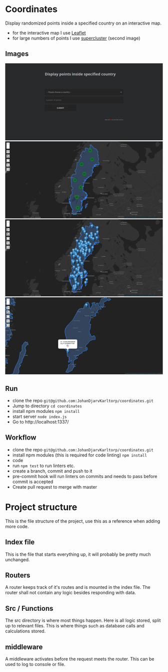 # Coordinates
Display randomized points inside a specified country on an interactive map.
- for the interactive map I use [Leaflet](https://leafletjs.com/)
- for large numbers of points I use [supercluster](https://github.com/mapbox/supercluster) (second image)

## Images
![home](/images/home.png)
![map](/images/map.png)
![map2](/images/map2.png)
![map3](/images/map3.png)


## Run
- clone the repo `git@github.com:JohanDjarvKarltorp/coordinates.git`
- Jump to directory `cd coordinates`
- install npm modules `npm install`
- start server `node index.js`
- Go to http://localhost:1337/

## Workflow
- clone the repo `git@github.com:JohanDjarvKarltorp/coordinates.git`
- install npm modules (this is required for code linting) `npm install`
- code
- run `npm test` to run linters etc.
- create a branch, commit and push to it
- pre-commit hook will run linters on commits and needs to pass before commit is accepted 
- Create pull request to merge with master

# Project structure
This is the file structure of the project, use this as a reference when adding more code.

## Index file
This is the file that starts everything up, it will probably be pretty much unchanged.

## Routers
A router keeps track of it's routes and is mounted in the index file. The router shall not contain any logic
besides responding with data.

## Src / Functions
The src directory is where most things happen. Here is all logic stored, split up to relevant files.
This is where things such as database calls and calculations stored.

## middleware
A middleware activates before the request meets the router. This can be used to log
to console or file.
